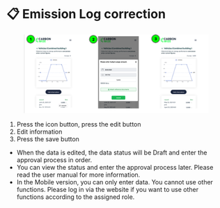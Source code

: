 # 📋 Emission Log correction

<figure><img src="../.gitbook/assets/image (1) (1) (1).png" alt=""><figcaption></figcaption></figure>

1. Press the icon button, press the edit button&#x20;
2. Edit information
3. Press the save button

* When the data is edited, the data status will be Draft and enter the approval process in order.
* You can view the status and enter the approval process later. Please read the user manual for more information.
* In the Mobile version, you can only enter data. You cannot use other functions. Please log in via the website if you want to use other functions according to the assigned role.
